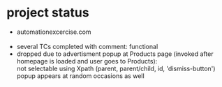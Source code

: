 # project status
- automationexcercise.com<br><br>
- several TCs completed with comment: functional
- dropped due to advertisment popup at Products page (invoked after homepage is loaded
and user goes to Products):<br>
not selectable using Xpath (parent, parent/child, id, 'dismiss-button')<br>
popup appears at random occasions as well